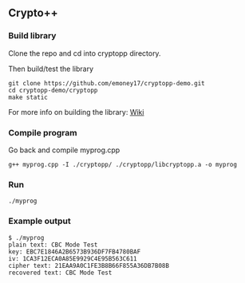 ## Crypto++
### Build library
Clone the repo and cd into cryptopp directory.

Then build/test the library
```
git clone https://github.com/emoney17/cryptopp-demo.git
cd cryptopp-demo/cryptopp
make static
```
For more info on building the library: [Wiki](https://www.cryptopp.com/wiki/Linux#Build_and_Install_the_Library)
### Compile program
Go back and compile myprog.cpp
```
g++ myprog.cpp -I ./cryptopp/ ./cryptopp/libcryptopp.a -o myprog
```
### Run
```
./myprog
```
### Example output
```
$ ./myprog
plain text: CBC Mode Test
key: EBC7E1846A2B6573B936DF7FB4780BAF
iv: 1CA3F12ECA0A85E9929C4E95B563C611
cipher text: 21EAA9A0C1FE3B8B66F855A36DB7B08B
recovered text: CBC Mode Test
```
